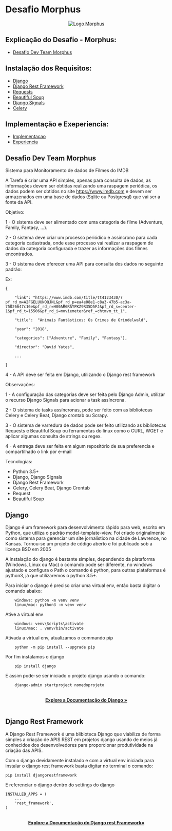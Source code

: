# Desafio Morphus

<p align="center">
  <a href="https://www.morphus.com.br">
    <img src="https://www.morphus.com.br/static/website/img/logo.png" alt="Logo Morphus">
  </a>

## Explicação do Desafio - Morphus:
- [Desafio Dev Team Morphus](#explicacaodesafio)

## Instalação dos Requisitos:
- [Django](#django)
- [Django Rest Framework](#djangorestframework)
- [Requests](#Requests)
- [Beautiful Soup](#soup)
- [Django Signals](#signals)
- [Celery](#celery)

## Implementação e Exeperiencia:
- [Implementacao](#implementacao)
- [Experiencia](#experiencia)

## Desafio Dev Team Morphus

Sistema para Monitoramento de dados de Filmes do IMDB

A Tarefa é criar uma API simples, apenas para consulta de dados, as informações devem ser obtidas realizando uma raspagem periódica, os dados podem ser obtidos no site https://www.imdb.com e devem ser armazenados em uma base de dados (Sqlite ou Postgresql) que vai ser a fonte da API.

Objetivo:

1 - O sistema deve ser alimentado com uma categoria de filme (Adventure, Family, Fantasy, ...).

2 - O sistema deve criar um processo periódico e assíncrono para cada categoria cadastrada, onde esse processo vai realizar a raspagem de dados da categoria configurada e trazer as informações dos filmes encontrados.

3 - O sistema deve oferecer uma API para consulta dos dados no seguinte padrão:

Ex:

    {

        "link": "https://www.imdb.com/title/tt4123430/?pf_rd_m=A2FGELUUNOQJNL&pf_rd_p=ea4e08e1-c8a3-47b5-ac3a-75026647c16e&pf_rd_r=H00AR6RAYPKZ9R35D5FJ&pf_rd_s=center-1&pf_rd_t=15506&pf_rd_i=moviemeter&ref_=chtmvm_tt_1",

        "title":  "Animais Fantásticos: Os Crimes de Grindelwald",

        "year": "2018",

        "categories": ["Adventure", "Family", "Fantasy"],

        "director": "David Yates",

        ...

    }

4 - A API deve ser feita em Django, utilizando o Django rest framework

Observações:

1 - A configuração das categorias deve ser feita pelo Django Admin, utilizar o recurso Django Signals para acionar a task assíncrona.

2 - O sistema de tasks assíncronas, pode ser feito com as bibliotecas Celery e Celery Beat, Django crontab ou Scrapy.

3 - O sistema de varredura de dados pode ser feito utilizando as bibliotecas Requests e Beautiful Soup ou ferramentas do linux como o CURL, WGET e aplicar algumas consulta de strings ou regex.

4 - A entrega deve ser feita em algum repositório de sua preferencia e compartilhado o link por e-mail

Tecnologias:
- Python 3.5+
- Django, Django Signals
- Django Rest Framework
- Celery, Celery Beat, Django Crontab
- Request
- Beautiful Soup

## Django

Django é um framework para desenvolvimento rápido para web, escrito em Python, que utiliza o padrão model-template-view. Foi criado originalmente como sistema para gerenciar um site jornalístico na cidade de Lawrence, no Kansas. Tornou-se um projeto de código aberto e foi publicado sob a licença BSD em 2005

A instalação do django é bastante simples, dependendo da plataforma (Windows, Linux ou Mac) o comando pode ser diferente, no windows ajustado e configura o Path o comando é python, para outras plataformas é python3, já que utilizaremos o python 3.5+.

Para iniciar o django é preciso criar uma virtual env, então basta digitar o comando abaixo:

```
    windows: python -m venv venv
    linux/mac: python3 -m venv venv
```

Ative a virtual env

```
    windows: venv\Scripts\activate
    linux/mac: . venv/bin/activate
```

Ativada a virtual env, atualizamos o commando pip

```
    python -m pip install --upgrade pip
```

Por fim instalamos o django

```
    pip install django
```

E assim pode-se ser iniciado o projeto django usando o comando:

```
    django-admin startproject nomedoprojeto
```

<p align="center">
    <br>
    <a href="https://docs.djangoproject.com/pt-br/2.1/"><strong>Explore a Documentação do Django »</strong></a>
    <br>
    <br>
  </p>
</p>

## Django Rest Framework

A Django Rest Framework é uma blibioteca Django que viabiliza de forma simples a criação de APIS REST em projetos django usando de meios já conhecidos dos desenvolvedores para proporcionar produtividade na criação das APIS.

Com o django devidamente instalado e com a virtual env iniciada para instalar o django rest framework basta digitar no terminal o comando:

```
pip install djangorestframework
```

E referenciar o django dentro do settings do django

```
INSTALLED_APPS = (
    ...
    'rest_framework',
)
```

<p align="center">
    <br>
    <a href="https://www.django-rest-framework.org/"><strong>Explore a Documentação do Django rest Framework»</strong></a>
    <br>
    <br>
  </p>
</p>